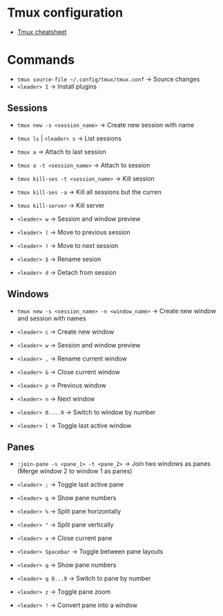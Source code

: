 # Tmux configuration

- [Tmux cheatsheet](https://tmuxcheatsheet.com/)
# Commands

- `tmux source-file ~/.config/tmux/tmux.conf` -> Source changes
- `<leader> I` -> Install plugins

## Sessions
- `tmux new -s <session_name>` -> Create new session with name
- `tmux ls` | `<leader> s` -> List sessions
- `tmux a` -> Attach to last session
- `tmux a -t <session_name>` -> Attach to session

- `tmux kill-ses -t <session_name>` -> Kill session
- `tmux kill-ses -a` -> Kill all sessions but the curren
- `tmux kill-server` -> Kill server

- `<leader> w` -> Session and window preview
- `<leader> (` -> Move to previous session
- `<leader> )` -> Move to next session
- `<leader> $` -> Rename sesion
- `<leader> d` -> Detach from session

## Windows

- `tmux new -s <session_name> -n <window_name>` -> Create new window and session with names

- `<leader> c` -> Create new window
- `<leader> w` -> Session and window preview
- `<leader> ,` -> Rename current window
- `<leader> &` -> Close current window
- `<leader> p` -> Previous window
- `<leader> n` -> Next window
- `<leader> 0....9` -> Switch to window by number
- `<leader> l` -> Toggle last active window

## Panes

- `:join-pane -s <pane_1> -t <pane_2>` -> Join two windows as panes (Merge window 2 to window 1 as panes)

- `<leader> ;` -> Toggle last active pane
- `<leader> q` -> Show pane numbers
- `<leader> %` -> Split pane horizontally
- `<leader> "` -> Split pane vertically
- `<leader> x` -> Close current pane

- `<leader> Spacebar` -> Toggle between pane layouts
- `<leader> q` -> Show pane numbers
- `<leader> q 0...9` -> Switch to pane by number 

- `<leader> z` -> Toggle pane zoom

- `<leader> !` -> Convert pane into a window

